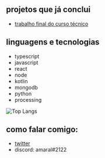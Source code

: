 ## projetos que já conclui 
- [trabalho final do curso técnico](https://github.com/CeosPlataforma/ceos)

## linguagens e tecnologias
- typescript
- javascript
- react
- node
- kotlin
- mongodb
- python
- processing

![Top Langs](https://github-readme-stats.vercel.app/api/top-langs/?username=amaraal&layout=compact)

## como falar comigo:
- [twitter](https://twitter.com/pedr_amaral)
- discord: amaral#2122
